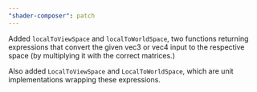 ```yaml
---
"shader-composer": patch
---
```


Added `localToViewSpace` and `localToWorldSpace`, two functions returning expressions that convert the given vec3 or vec4 input to the respective space (by multiplying it with the correct matrices.)

Also added `LocalToViewSpace` and `LocalToWorldSpace`, which are unit implementations wrapping these expressions.
